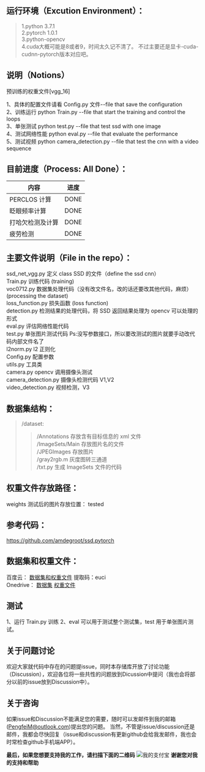 ## 运行环境（Excution Environment）：

> 1.python 3.7.1  
> 2.pytorch 1.0.1  
> 3.python-opencv  
> 4.cuda大概可能是8或者9，时间太久记不清了。   不过主要还是显卡-cuda-cudnn-pytorch版本对应吧。

## 说明（Notions）

预训练的权重文件[vgg_16]

1、具体的配置文件请看 Config.py 文件--file that save the configuration    
2、训练运行 python Train.py        --file that start the training and control the loops  
3、单张测试 python test.py         --file that test ssd with one image  
4、测试网络性能 python eval.py     --file that evaluate the performance  
5、测试视频 python camera_detection.py --file that test the cnn with a video sequence  

## 目前进度（Process: All Done）：

| 内容             | 进度 |
| ---------------- | ---- |
| PERCLOS 计算     | DONE |
| 眨眼频率计算     | DONE |
| 打哈欠检测及计算 | DONE |
| 疲劳检测         | DONE |

## 主要文件说明（File in the repo）：

ssd_net_vgg.py 定义 class SSD 的文件（define the ssd cnn）  
Train.py 训练代码  (training)  
voc0712.py 数据集处理代码（没有改文件名，改的话还要改其他代码，麻烦）  (processing the dataset)  
loss_function.py 损失函数  (loss function)  
detection.py 检测结果的处理代码，将 SSD 返回结果处理为 opencv 可以处理的形式   
eval.py 评估网络性能代码    
test.py 单张图片测试代码 Ps:没写参数接口，所以要改测试的图片就要手动改代码内部文件名了    
l2norm.py l2 正则化    
Config.py 配置参数     
utils.py 工具类  
camera.py opencv 调用摄像头测试  
camera_detection.py 摄像头检测代码 V1,V2  
video_detection.py 视频检测，V3

## 数据集结构：

> /dataset:
>
> > /Annotations 存放含有目标信息的 xml 文件  
> > /ImageSets/Main 存放图片名的文件  
> > /JPEGImages 存放图片  
> > /gray2rgb.m 灰度图转三通道  
> > /txt.py 生成 ImageSets 文件的代码

## 权重文件存放路径：

weights
测试后的图片存放位置：
tested

## 参考代码：

https://github.com/amdegroot/ssd.pytorch

## 数据集和权重文件：

百度云：
[数据集和权重文件](https://pan.baidu.com/s/1c6UZeEioruy2SzGkSKDWPQ)
提取码：euci  
Onedrive：
[数据集](https://mailustceducn-my.sharepoint.com/:u:/g/personal/mpf916_mail_ustc_edu_cn/ER0UB-cAe1VDp9hJZ7e5Ef4B7kGvVX4PePSj7WRtb9VrLQ?e=lbDnjV)
[权重文件](https://mailustceducn-my.sharepoint.com/:f:/g/personal/mpf916_mail_ustc_edu_cn/EqGCPA3SGz5Mp-RMHJSoSSwBg-KG09qwgSAPiOjMOcVVtQ?e=v5yhQz)

## 测试

1、运行 Train.py 训练
2、eval 可以用于测试整个测试集，test 用于单张图片测试。

## 关于问题讨论
欢迎大家就代码中存在的问题提issue，同时本存储库开放了讨论功能（Discussion），欢迎各位将一些共性的问题放到Dicussion中提问（我也会将部分以前的issue放到Discussion中）。

## 关于咨询
如果issue和Discussion不能满足您的需要，随时可以发邮件到我的邮箱(PengfeiM@outlook.com)提出您的问题。
当然，不管是issue/discussion还是邮件，我都会尽快回复（issue和discussion有更新github会给我发邮件，我也会时常检查github手机端APP）。

**最后，如果您想要支持我的工作，请扫描下面的二维码**
![我的支付宝](https://user-images.githubusercontent.com/45191163/116050673-55db0400-a6aa-11eb-9588-cc0546e89f70.jpg)
**谢谢您对我的支持和帮助**
